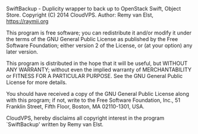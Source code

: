 SwiftBackup - Duplicity wrapper to back up to OpenStack Swift, Object 
Store. Copyright (C) 2014 CloudVPS. 
Author: Remy van Elst, https://raymii.org

This program is free software; you can redistribute it and/or modify it 
under the terms of the GNU General Public License as published by the 
Free Software Foundation; either version 2 of the License, or (at your 
option) any later version.

This program is distributed in the hope that it will be useful, but 
WITHOUT ANY WARRANTY; without even the implied warranty of 
MERCHANTABILITY or FITNESS FOR A PARTICULAR PURPOSE.  See the GNU 
General Public License for more details.

You should have received a copy of the GNU General Public License along 
with this program; if not, write to the Free Software Foundation, Inc., 
51 Franklin Street, Fifth Floor, Boston, MA  02110-1301, USA.
 
CloudVPS, hereby disclaims all copyright interest in the program 
`SwiftBackup' written by Remy van Elst.


